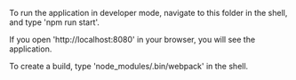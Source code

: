To run the application in developer mode, navigate to this folder in the shell, and type 'npm run start'.

If you open 'http://localhost:8080' in your browser, you will see the application.

To create a build, type 'node_modules/.bin/webpack' in the shell.